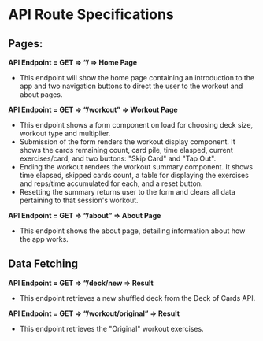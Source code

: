 # API Route Specifications

## Pages:

**API Endpoint = GET => “/ => Home Page**

- This endpoint will show the home page containing an introduction to the app and two navigation buttons to direct the user to the workout and about pages.

**API Endpoint = GET => “/workout” => Workout Page**

- This endpoint shows a form component on load for choosing deck size, workout type and multiplier.
- Submission of the form renders the workout display component. It shows the cards remaining count, card pile, time elasped, current exercises/card, and two buttons: "Skip Card" and "Tap Out".
- Ending the workout renders the workout summary component. It shows time elapsed, skipped cards count, a table for displaying the exercises and reps/time accumulated for each, and a reset button.
- Resetting the summary returns user to the form and clears all data pertaining to that session's workout.

**API Endpoint = GET => “/about” => About Page**

- This endpoint shows the about page, detailing information about how the app works.

## Data Fetching

**API Endpoint = GET => “/deck/new => Result**

- This endpoint retrieves a new shuffled deck from the Deck of Cards API.

**API Endpoint = GET => “/workout/original” => Result**

- This endpoint retrieves the "Original" workout exercises.
